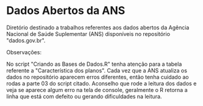 # Dados Abertos da ANS
Diretório destinado a trabalhos referentes aos dados abertos da Agência Nacional de Saúde Suplementar (ANS) disponíveis no repositório "dados.gov.br".

Observações:

No script "Criando as Bases de Dados.R" tenha atenção para a tabela referente a "Característica dos planos". Cada vez que a ANS atualiza os dados no repositório aparecem erros diferentes, então tenha cuidado ao rodas a parte 03 do script citado. Aconselho que rode a leitura dos dados e veja se aparece algum erro na tela de console, geralmente o R retorna a linha que está com defeito ou gerando dificuldades na leitura.
